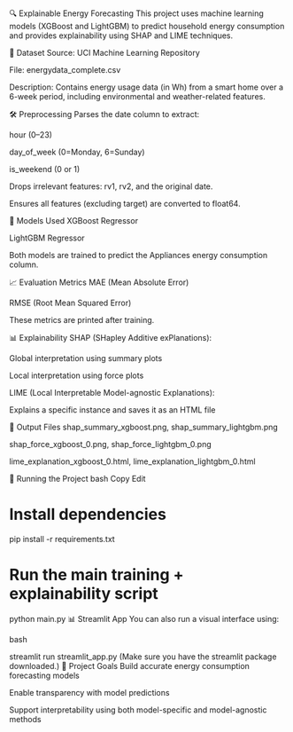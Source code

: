 🔍 Explainable Energy Forecasting
This project uses machine learning models (XGBoost and LightGBM) to predict household energy consumption and provides explainability using SHAP and LIME techniques.

📂 Dataset
Source: UCI Machine Learning Repository

File: energydata_complete.csv

Description: Contains energy usage data (in Wh) from a smart home over a 6-week period, including environmental and weather-related features.

🛠️ Preprocessing
Parses the date column to extract:

hour (0–23)

day_of_week (0=Monday, 6=Sunday)

is_weekend (0 or 1)

Drops irrelevant features: rv1, rv2, and the original date.

Ensures all features (excluding target) are converted to float64.

🧠 Models Used
XGBoost Regressor

LightGBM Regressor

Both models are trained to predict the Appliances energy consumption column.

📈 Evaluation Metrics
MAE (Mean Absolute Error)

RMSE (Root Mean Squared Error)

These metrics are printed after training.

📊 Explainability
SHAP (SHapley Additive exPlanations):

Global interpretation using summary plots

Local interpretation using force plots

LIME (Local Interpretable Model-agnostic Explanations):

Explains a specific instance and saves it as an HTML file

📁 Output Files
shap_summary_xgboost.png, shap_summary_lightgbm.png

shap_force_xgboost_0.png, shap_force_lightgbm_0.png

lime_explanation_xgboost_0.html, lime_explanation_lightgbm_0.html

🚀 Running the Project
bash
Copy
Edit
# Install dependencies
pip install -r requirements.txt

# Run the main training + explainability script
python main.py
📊 Streamlit App
You can also run a visual interface using:

bash

streamlit run streamlit_app.py
(Make sure you have the streamlit package downloaded.)
📌 Project Goals
Build accurate energy consumption forecasting models

Enable transparency with model predictions

Support interpretability using both model-specific and model-agnostic methods

